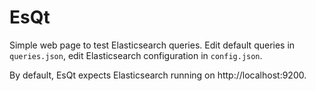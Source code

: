 # EsQt

Simple web page to test Elasticsearch queries. Edit default queries in `queries.json`, edit Elasticsearch configuration in `config.json`.

By default, EsQt expects Elasticsearch running on http://localhost:9200.
